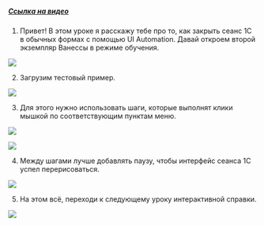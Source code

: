 ﻿##### [Ссылка на видео](https://youtu.be/iPUe7CC_oUQ)

001. Привет! В этом уроке я расскажу тебе про то, как закрыть сеанс 1С в обычных формах с помощью UI Automation. Давай откроем второй экземпляр Ванессы в режиме обучения.

![](https://vanessa-files.do.bit-erp.ru/Doc/1.2.041.1/MD/Глава11/images/000_ЗакрытьСеанс1СВОбычныхФормахUIAutomation.png)

002. Загрузим тестовый пример.

![](https://vanessa-files.do.bit-erp.ru/Doc/1.2.041.1/MD/Глава11/images/005_ЗакрытьСеанс1СВОбычныхФормахUIAutomation.png)

003. Для этого нужно использовать шаги, которые выполнят клики мышкой по соответствующим пунктам меню.

![](https://vanessa-files.do.bit-erp.ru/Doc/1.2.041.1/MD/Глава11/images/008_ЗакрытьСеанс1СВОбычныхФормахUIAutomation.png)



![](https://vanessa-files.do.bit-erp.ru/Doc/1.2.041.1/MD/Глава11/images/013_ЗакрытьСеанс1СВОбычныхФормахUIAutomation.png)

004. Между шагами лучше добавлять паузу, чтобы интерфейс сеанса 1С успел перерисоваться.

![](https://vanessa-files.do.bit-erp.ru/Doc/1.2.041.1/MD/Глава11/images/018_ЗакрытьСеанс1СВОбычныхФормахUIAutomation.png)

005. На этом всё, переходи к следующему уроку интерактивной справки.

![](https://vanessa-files.do.bit-erp.ru/Doc/1.2.041.1/MD/Глава11/images/021_ЗакрытьСеанс1СВОбычныхФормахUIAutomation.png)

